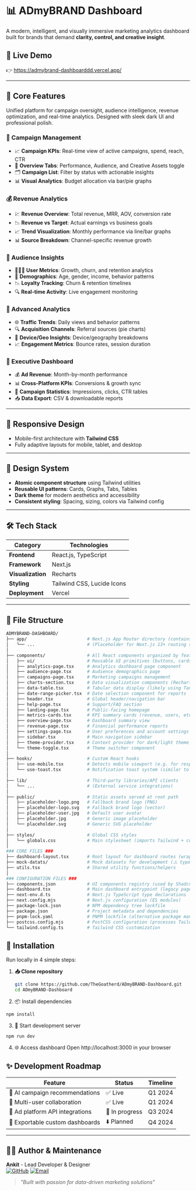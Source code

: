 # 📊 ADmyBRAND Dashboard  

A modern, intelligent, and visually immersive marketing analytics dashboard built for brands that demand **clarity, control, and creative insight**.

## 🚀 Live Demo  
👉 https://admybrand-dashboarddd.vercel.app/

---

## 🧩 Core Features  
Unified platform for campaign oversight, audience intelligence, revenue optimization, and real-time analytics. Designed with sleek dark UI and professional polish.

### 🎯 Campaign Management  
- 📈 **Campaign KPIs**: Real-time view of active campaigns, spend, reach, CTR  
- 🧠 **Overview Tabs**: Performance, Audience, and Creative Assets toggle  
- 🗂️ **Campaign List**: Filter by status with actionable insights  
- 📊 **Visual Analytics**: Budget allocation via bar/pie graphs  

### 💰 Revenue Analytics  
- 💹 **Revenue Overview**: Total revenue, MRR, AOV, conversion rate  
- 📉 **Revenue vs Target**: Actual earnings vs business goals  
- 📈 **Trend Visualization**: Monthly performance via line/bar graphs  
- 📊 **Source Breakdown**: Channel-specific revenue growth  

### 🧬 Audience Insights  
- 🧑‍🤝‍🧑 **User Metrics**: Growth, churn, and retention analytics  
- 🧠 **Demographics**: Age, gender, income, behavior patterns  
- 📉 **Loyalty Tracking**: Churn & retention timelines  
- 🔍 **Real-time Activity**: Live engagement monitoring  

### 📡 Advanced Analytics  
- 🌐 **Traffic Trends**: Daily views and behavior patterns  
- 🔍 **Acquisition Channels**: Referral sources (pie charts)  
- 📱 **Device/Geo Insights**: Device/geography breakdowns  
- 📈 **Engagement Metrics**: Bounce rates, session duration  

### 🧠 Executive Dashboard  
- 💰 **Ad Revenue**: Month-by-month performance  
- 📊 **Cross-Platform KPIs**: Conversions & growth sync  
- 🧾 **Campaign Statistics**: Impressions, clicks, CTR tables  
- 📥 **Data Export**: CSV & downloadable reports  

---

## 📱 Responsive Design  
- Mobile-first architecture with **Tailwind CSS**  
- Fully adaptive layouts for mobile, tablet, and desktop  

---

## 🎨 Design System  
- **Atomic component structure** using Tailwind utilities  
- **Reusable UI patterns**: Cards, Graphs, Tabs, Tables  
- **Dark theme** for modern aesthetics and accessibility  
- **Consistent styling**: Spacing, sizing, colors via Tailwind config  

---

## 🛠️ Tech Stack  

| Category    | Technologies               |
|-------------|----------------------------|
| **Frontend**| React.js, TypeScript       |
| **Framework**| Next.js                   |
| **Visualization**| Recharts               |
| **Styling** | Tailwind CSS, Lucide Icons |
| **Deployment**| Vercel                   |

---

## 📂 File Structure
```bash
ADMYBRAND-DASHBOARD/
├── app/                       # Next.js App Router directory (contains route segments and layouts)
│   └── ...                    # (Placeholder for Next.js 13+ routing structure)
│
├── components/                # All React components organized by feature
│   ├── ui/                    # Reusable UI primitives (buttons, cards, inputs)
│   ├── analytics-page.tsx     # Analytics dashboard page component
│   ├── audience-page.tsx      # Audience demographics page
│   ├── campaigns-page.tsx     # Marketing campaigns management
│   ├── charts-section.tsx     # Data visualization components (Recharts)
│   ├── data-table.tsx         # Tabular data display (likely using TanStack Table)
│   ├── date-range-picker.tsx  # Date selection component for reports
│   ├── header.tsx             # Global header/navigation bar
│   ├── help-page.tsx          # Support/FAQ section
│   ├── landing-page.tsx       # Public-facing homepage
│   ├── metrics-cards.tsx      # KPI summary cards (revenue, users, etc.)
│   ├── overview-page.tsx      # Dashboard summary view
│   ├── revenue-page.tsx       # Financial performance reports
│   ├── settings-page.tsx      # User preferences and account settings
│   ├── sidebar.tsx            # Main navigation sidebar
│   ├── theme-provider.tsx     # Context provider for dark/light theme
│   └── theme-toggle.tsx       # Theme switcher component
│
├── hooks/                     # Custom React hooks
│   ├── use-mobile.tsx         # Detects mobile viewport (e.g. for responsive layouts)
│   └── use-toast.tsx          # Notification toast system (similar to react-hot-toast)
│
├── lib/                       # Third-party libraries/API clients
│   └── ...                    # (External service integrations)
│
├── public/                    # Static assets served at root path
│   ├── placeholder-logo.png   # Fallback brand logo (PNG)
│   ├── placeholder-logo.svg   # Fallback brand logo (vector)
│   ├── placeholder-user.jpg   # Default user avatar
│   ├── placeholder.jpg        # Generic image placeholder
│   └── placeholder.svg        # Generic SVG placeholder
│
├── styles/                    # Global CSS styles
│   └── globals.css            # Main stylesheet (imports Tailwind + custom CSS)
│
### CORE FILES ###
├── dashboard-layout.tsx       # Root layout for dashboard routes (wraps all pages)
├── mock-datats/               # Mock datasets for development (⚠️ typo, suggest renaming to mock-data)
├── utils.tsx                  # Shared utility functions/helpers
│
### CONFIGURATION FILES ###
├── components.json            # UI components registry (used by Shadcn/ui)
├── dashboard.tsx              # Main dashboard entrypoint (legacy pages router)
├── next-env.d.ts              # Next.js TypeScript type declarations
├── next.config.mjs            # Next.js configuration (ES modules)
├── package-lock.json          # NPM dependency tree lockfile
├── package.json               # Project metadata and dependencies
├── pnpm-lock.yaml             # PNPM lockfile (alternative package manager)
├── postcss.config.mjs         # PostCSS configuration (processes Tailwind)
└── tailwind.config.ts         # Tailwind CSS customization
```

## 🔧 Installation  
Run locally in 4 simple steps:  

1. **📥 Clone repository**  
   ```bash
   git clone https://github.com/TheGoatherd/ADmyBRAND-Dashboard.git
   cd ADmyBRAND-Dashboard
2. 📦 Install dependencies
  ```bash
  npm install
  ```
3. 🚀 Start development server
  ```bash
  npm run dev
  ```
4. 🌐 Access dashboard
Open http://localhost:3000 in your browser

## ✨ Development Roadmap

| Feature                      | Status        | Timeline       |
|------------------------------|---------------|----------------|
| 🧠 AI campaign recommendations | ✅ Live       | Q1 2024        |
| 👥 Multi-user collaboration    | ✅ Live       | Q1 2024        |
| 🔌 Ad platform API integrations | 🔄 In progress | Q3 2024        |
| 💾 Exportable custom dashboards | ⬇️ Planned    | Q4 2024        |

---

## 🧑‍💻 Author & Maintenance  
**Ankit** - Lead Developer & Designer  
[![GitHub](https://img.shields.io/badge/-@TheGoatherd-181717?style=flat&logo=github)](https://github.com/TheGoatherd)
[![Email](https://img.shields.io/badge/-Contact_Me-D14836?style=flat&logo=gmail)](mailto:iamankit4435@gmail.com)

> *"Built with passion for data-driven marketing solutions"*  
